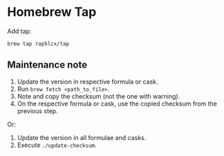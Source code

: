 # Homebrew Tap

Add tap:

```
brew tap raphlcx/tap
```

## Maintenance note

1. Update the version in respective formula or cask.
1. Run `brew fetch <path_to_file>`.
1. Note and copy the checksum (not the one with warning).
1. On the respective formula or cask, use the copied checksum from the previous step.

Or:

1. Update the version in all formulae and casks.
1. Execute `./update-checksum`.
